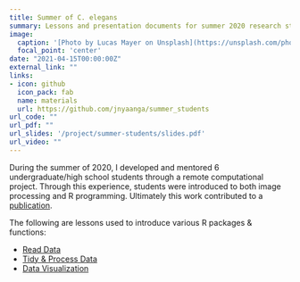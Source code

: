 ```yaml
---
title: Summer of C. elegans
summary: Lessons and presentation documents for summer 2020 research students
image:
  caption: '[Photo by Lucas Mayer on Unsplash](https://unsplash.com/photos/4Vhgk3G5URM?utm_source=unsplash&utm_medium=referral&utm_content=creditShareLink)'
  focal_point: 'center'
date: "2021-04-15T00:00:00Z"
external_link: ""
links:
- icon: github
  icon_pack: fab
  name: materials
  url: https://github.com/jnyaanga/summer_students
url_code: ""
url_pdf: ""
url_slides: '/project/summer-students/slides.pdf'
url_video: ""
---
```

During the summer of 2020, I developed and mentored 6 undergraduate/high school students through a remote computational project. Through this experience, students were introduced to both image processing and R programming. Ultimately this work contributed to a [publication](/publication/growth/).

The following are lessons used to introduce various R packages & functions:
- [Read Data](https://rpubs.com/jnyaanga/807115)
- [Tidy & Process Data](https://rpubs.com/jnyaanga/807117)
- [Data Visualization](https://rpubs.com/jnyaanga/807128)


